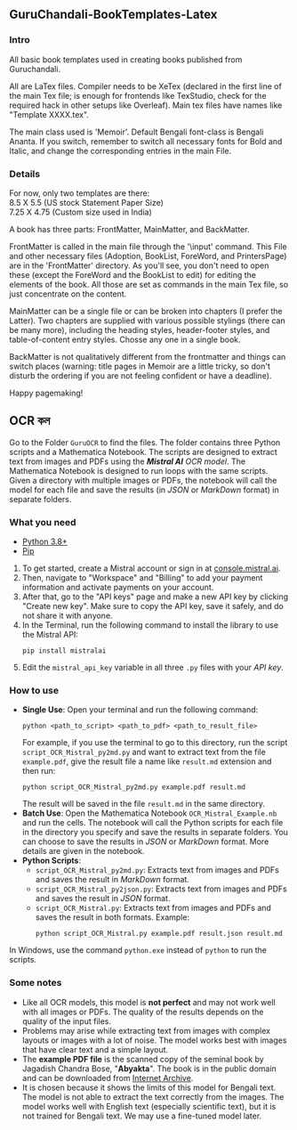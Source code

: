 ## GuruChandali-BookTemplates-Latex

### Intro
 All basic book templates used in creating books published from Guruchandali.

 All are LaTex files. Compiler needs to be XeTex (declared in the first line of the main Tex file; is enough for frontends like TexStudio, check for the required hack in other setups like Overleaf). Main tex files have names like "Template XXXX.tex".
 
 The main class used is 'Memoir'. Default Bengali font-class is Bengali Ananta. If you switch, remember to switch all necessary fonts for Bold and Italic, and change the corresponding entries in the main File.

### Details
 For now, only two templates are there: \
 8.5 X 5.5 (US stock Statement Paper Size)\
 7.25 X 4.75 (Custom size used in India)
 
 A book has three parts: FrontMatter, MainMatter, and BackMatter.

 FrontMatter is called in the main file through the '\input' command. This File and other necessary files (Adoption, BookList, ForeWord, and PrintersPage) are in the 'FrontMatter' directory. As you'll see, you don't need to open these (except the ForeWord and the BookList to edit) for editing the elements of the book. All those are set as commands in the main Tex file, so just concentrate on the content. 

 MainMatter can be a single file or can be broken into chapters (I prefer the Latter). Two chapters are supplied with various possible stylings (there can be many more), including the heading styles, header-footer styles, and table-of-content entry styles. Chosse any one in a single book.

 BackMatter is not qualitatively different from the frontmatter and things can switch places (warning: title pages in Memoir are a little tricky, so don't disturb the ordering if you are not feeling confident or have a deadline).  

 Happy pagemaking! 

## OCR কল

Go to the Folder `GuruOCR` to find the files. The folder contains three Python scripts and a Mathematica Notebook. The scripts are designed to extract text from images and PDFs using the ***Mistral AI*** *OCR model*. The Mathematica Notebook is designed to run loops with the same scripts. Given a directory with multiple images or PDFs, the notebook will call the model for each file and save the results (in *JSON* or *MarkDown* format) in separate folders.

### What you need
 
- [Python 3.8+](https://www.python.org/downloads/)
- [Pip](https://pip.pypa.io/en/stable/installation/)

1. To get started, create a Mistral account or sign in at [console.mistral.ai](https://console.mistral.ai/).
2. Then, navigate to "Workspace" and "Billing" to add your payment information and activate payments on your account.
3. After that, go to the "API keys" page and make a new API key by clicking "Create new key". Make sure to copy the API key, save it safely, and do not share it with anyone.
4. In the Terminal, run the following command to install the library to use the Mistral API:
    ```
    pip install mistralai
    ```  
5. Edit the `mistral_api_key` variable in all three `.py` files with your *API key*.

### How to use

- **Single Use**: Open your terminal and run the following command:
    ```
    python <path_to_script> <path_to_pdf> <path_to_result_file>
    ```
    For example, if you use the terminal to go to this directory, run the script `script_OCR_Mistral_py2md.py` and want to extract text from the file `example.pdf`, give the result file a name like `result.md` extension and then run:
    ```
    python script_OCR_Mistral_py2md.py example.pdf result.md
    ```
    The result will be saved in the file `result.md` in the same directory.
- **Batch Use**: Open the Mathematica Notebook `OCR_Mistral_Example.nb` and run the cells. The notebook will call the Python scripts for each file in the directory you specify and save the results in separate folders. You can choose to save the results in *JSON* or *MarkDown* format. More details are given in the notebook.
- **Python Scripts**: 
    - `script_OCR_Mistral_py2md.py`: Extracts text from images and PDFs and saves the result in *MarkDown* format.
    - `script_OCR_Mistral_py2json.py`: Extracts text from images and PDFs and saves the result in *JSON* format.
    - `script_OCR_Mistral.py`: Extracts text from images and PDFs and saves the result in both formats. Example:
        ```
        python script_OCR_Mistral.py example.pdf result.json result.md
        ```

In Windows, use the command `python.exe` instead of `python` to run the scripts.

### Some notes

 - Like all OCR models, this model is **not perfect** and may not work well with all images or PDFs. The quality of the results depends on the quality of the input files.
 - Problems may arise while extracting text from images with complex layouts or images with a lot of noise. The model works best with images that have clear text and a simple layout.
 - The **example PDF file** is the scanned copy of the seminal book by Jagadish Chandra Bose, "**Abyakta**". The book is in the public domain and can be downloaded from [Internet Archive](https://archive.org/details/dli.scoerat.3652abyakta/mode/2up).
 - It is chosen because it shows the limits of this model for Bengali text. The model is not able to extract the text correctly from the images. The model works well with English text (especially scientific text), but it is not trained for Bengali text. We may use a fine-tuned model later.
